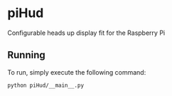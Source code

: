 piHud
=====

Configurable heads up display fit for the Raspberry Pi

Running
-------

To run, simply execute the following command:

	python piHud/__main__.py
